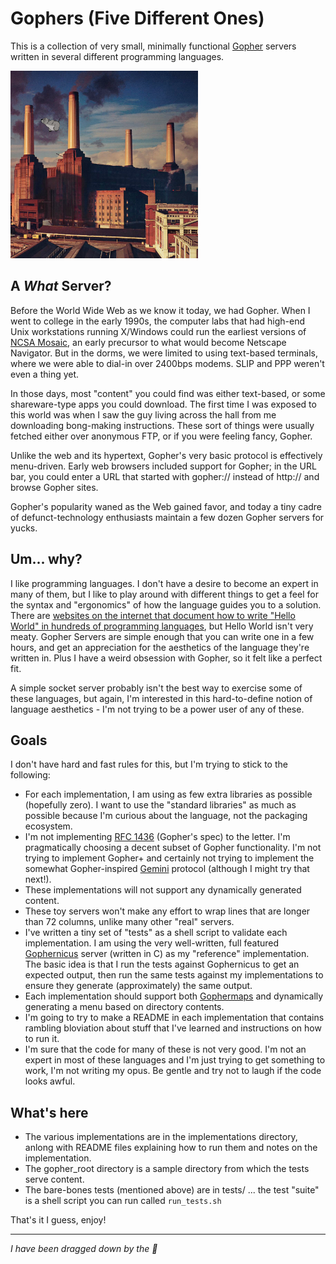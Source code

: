# Gophers (Five Different Ones)
This is a collection of very small, minimally functional [Gopher](https://en.wikipedia.org/wiki/Gopher_%28protocol%29) servers written in several different programming languages.

<img src="https://raw.githubusercontent.com/mdesjardins/gopher-servers/main/animals.png" alt="Dragged down by the 🗿" width="300"/>

## A _What_ Server?
Before the World Wide Web as we know it today, we had Gopher. When I went to college in the early 1990s, the computer labs that had high-end Unix workstations running X/Windows could run the earliest versions of [NCSA Mosaic](https://en.wikipedia.org/wiki/Mosaic_(web_browser)), an early precursor to what would become Netscape Navigator. But in the dorms, we were limited to using text-based terminals, where we were able to dial-in over 2400bps modems. SLIP and PPP weren't even a thing yet. 

In those days, most "content" you could find was either text-based, or some shareware-type apps you could download. The first time I was exposed to this world was when I saw the guy living across the hall from me downloading bong-making instructions. These sort of things were usually fetched either over anonymous FTP, or if you were feeling fancy, Gopher.

Unlike the web and its hypertext, Gopher's very basic protocol is effectively menu-driven. Early web browsers included support for Gopher; in the URL bar, you could enter a URL that started with gopher:// instead of http:// and browse Gopher sites.

Gopher's popularity waned as the Web gained favor, and today a tiny cadre of defunct-technology enthusiasts maintain a few dozen Gopher servers for yucks.

## Um... why?
I like programming languages. I don't have a desire to become an expert in many of them, but I like to play around with different things to get a feel for the syntax and "ergonomics" of how the language guides you to a solution. There are [websites on the internet that document how to write "Hello World" in hundreds of programming languages](http://helloworldcollection.de/), but Hello World isn't very meaty. Gopher Servers are simple enough that you can write one in a few hours, and get an appreciation for the aesthetics of the language they're written in. Plus I have a weird obsession with Gopher, so it felt like a perfect fit.

A simple socket server probably isn't the best way to exercise some of these languages, but again, I'm interested in this hard-to-define notion of language aesthetics - I'm not trying to be a power user of any of these.

## Goals
I don't have hard and fast rules for this, but I'm trying to stick to the following:

* For each implementation, I am using as few extra libraries as possible (hopefully zero). I want to use the "standard libraries" as much as possible because I'm curious about the language, not the packaging ecosystem. 
* I'm not implementing [RFC 1436](https://tools.ietf.org/html/rfc1436) (Gopher's spec) to the letter. I'm pragmatically choosing a decent subset of Gopher functionality. I'm not trying to implement Gopher+ and certainly not trying to implement the somewhat Gopher-inspired [Gemini](https://en.wikipedia.org/wiki/Gemini_(protocol)) protocol (although I might try that next!).
* These implementations will not support any dynamically generated content.
* These toy servers won't make any effort to wrap lines that are longer than 72 columns, unlike many other "real" servers.
* I've written a tiny set of "tests" as a shell script to validate each implementation. I am using the very well-written, full featured [Gophernicus](https://www.gophernicus.org/) server (written in C) as my "reference" implementation. The basic idea is that I run the tests against Gophernicus to get an expected output, then run the same tests against my implementations to ensure they generate (approximately) the same output.
* Each implementation should support both [Gophermaps](https://en.wikipedia.org/wiki/Gopher_%28protocol%29#Source_code_of_a_menu) and dynamically generating a menu based on directory contents.
* I'm going to try to make a README in each implementation that contains rambling bloviation about stuff that I've learned and instructions on how to run it.
* I'm sure that the code for many of these is not very good. I'm not an expert in most of these languages and I'm just trying to get something to work, I'm not writing my opus. Be gentle and try not to laugh if the code looks awful.

## What's here
* The various implementations are in the implementations directory, anlong with README files explaining how to run them and notes on the implementation.
* The gopher_root directory is a sample directory from which the tests serve content. 
* The bare-bones tests (mentioned above) are in tests/ ... the test "suite" is a shell script you can run called `run_tests.sh`

That's it I guess, enjoy!

____
_I have been dragged down by the 🗿_
